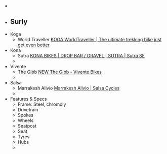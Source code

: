 -
- Surly
	-
- Koga
	- World Traveller [KOGA WorldTraveller | The ultimate trekking bike just get even better](https://www.koga.com/en/bikes/trekking/worldtraveller?frame=H)
- Kona
	- Sutra [KONA BIKES | DROP BAR / GRAVEL | SUTRA | Sutra SE](https://www.konaworld.com/sutra_se.cfm)
	-
- Vivente
	- The Gibb [NEW The Gibb - Vivente Bikes](https://viventebikes.com/our-bikes/the-gibb/)
	-
- Salsa
	- Marrakesh Alivio [Marrakesh Alivio | Salsa Cycles](https://www.salsacycles.com/bikes/2021_marrakesh_alivio)
	-
- Features & Specs
	- Frame: Steel, chromoly
	- Drivetrain
	- Spokes
	- Wheels
	- Seatpost
	- Seat
	- Tyres
	- Hubs
	-